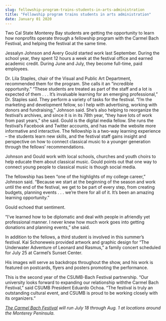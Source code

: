 ```yaml
---
slug: fellowship-program-trains-students-in-arts-administration
title: "Fellowship program trains students in arts administration"
date: January 01 2020
---
```


 
<p>
  Two Cal State Monterey Bay students are getting the opportunity to learn how
  nonprofits operate through a fellowship program with the Carmel Bach Festival,
  and helping the festival at the same time.
</p>
<p>
  Jessalyn Johnson and Avery Gould started work last September. During the
  school year, they spent 12 hours a week at the festival office and earned
  academic credit. During June and July, they become full&#45;time, paid
  employees.
</p>
<p>
  Dr. Lila Staples, chair of the Visual and Public Art Department, recommended
  them for the program. She calls it an “incredible opportunity.” “These
  students are treated as part of the staff and a lot is expected of them . . .
  It’s invaluable learning for an emerging professional,” Dr. Staples said. They
  perform a variety of tasks for the festival. “I’m the marketing and
  development fellow, so I help with advertising, working with donors and
  fundraising,” Johnson said. She’s also helping to reorganize the festival’s
  archives, and since it is in its 78th year, “they have lots of work from past
  years,” she said. Gould is the digital media fellow. She runs the festival’s
  Facebook and Twitter accounts, and has made the website more informative and
  interactive. The fellowship is a two&#45;way learning experience – the
  students learn new skills, and the festival staff gains insight and
  perspective on how to connect classical music to a younger generation through
  the fellows’ recommendations.
</p>
<p>
  Johnson and Gould work with local schools, churches and youth choirs to help
  educate them about classical music. Gould points out that one way to connect
  young people to classical music is though social media.
</p>
<p>
  The fellowship has been “one of the highlights of my college career,” Johnson
  said. “Because we start at the beginning of the season and work until the end
  of the festival, we get to be part of every step, from creating budgets,
  planning events . . . we’re there for all of it. It’s been an amazing learning
  opportunity.”
</p>
<p>Gould echoed that sentiment.</p>
<p>
  “I’ve learned how to be diplomatic and deal with people in afriendly yet
  professional manner. I never knew how much work goes into getting donations
  and planning events,” she said.
</p>
<p>
  In addition to the fellows, a third student is involved in this summer’s
  festival. Kai Schoneweis provided artwork and graphic design for “The
  Underwater Adventure of Leonard and Rasmus,” a family concert scheduled for
  July 25 at Carmel’s Sunset Center.
</p>
<p>
  His images will serve as backdrops throughout the show, and his work is
  featured on postcards, flyers and posters promoting the performance.
</p>
<p>
  This is the second year of the CSUMB&#45;Bach Festival partnership. “Our
  university looks forward to expanding our relationship withthe Carmel Bach
  Festival,” said CSUMB President Eduardo Ochoa. “The festival is truly an
  outstanding cultural event, and CSUMB is proud to be working closely with its
  organizers.”
</p>
<p>
  <em
    ><a href="https://www.bachfestival.org/">The Carmel Bach Festival</a> will
    run July 18 through Aug. 1 at locations around the Monterey Peninsula.</em
  >
</p>
 
